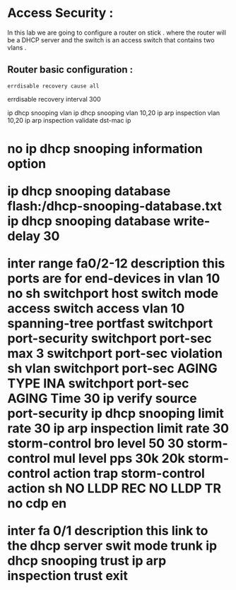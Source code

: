 # Access Security :
In this lab we are going to configure a router on stick . where the router will be a DHCP server and the switch is an access switch that contains two vlans .






## Router basic configuration : 
```
errdisable recovery cause all 
```
errdisable recovery interval 300

ip dhcp snooping vlan 
ip dhcp snooping vlan 10,20
ip arp inspection vlan 10,20
ip arp inspection validate dst-mac ip <h1><h1>
no ip dhcp snooping information option 

ip dhcp snooping database flash:/dhcp-snooping-database.txt
ip dhcp snooping database write-delay 30 


inter range fa0/2-12 
description this ports are for end-devices in vlan 10  
no sh 
switchport host
switch mode access 
switch access vlan 10
spanning-tree portfast
switchport port-security
switchport port-sec max 3
switchport port-sec violation sh vlan
switchport port-sec AGING TYPE INA
switchport port-sec AGING Time 30
ip verify source port-security
ip dhcp snooping limit rate 30
ip arp inspection limit rate 30
storm-control bro level 50 30
storm-control mul level pps 30k 20k
storm-control action trap
storm-control action sh
NO LLDP REC
NO LLDP TR
no cdp en


inter fa 0/1
description this link to the dhcp server
swit mode trunk 
ip dhcp snooping trust
ip arp inspection trust
exit
